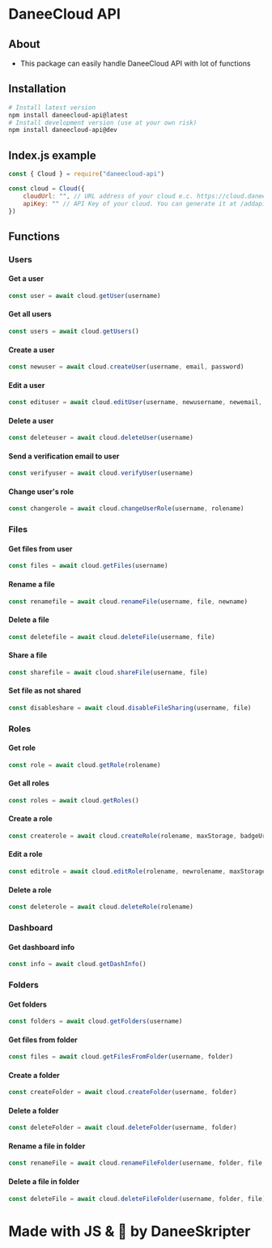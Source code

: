 # DaneeCloud API
## About
- This package can easily handle DaneeCloud API with lot of functions
## Installation
```bash
# Install latest version
npm install daneecloud-api@latest
# Install development version (use at your own risk)
npm install daneecloud-api@dev
```
## Index.js example
```js
const { Cloud } = require("daneecloud-api")

const cloud = Cloud({
    cloudUrl: "", // URL address of your cloud e.c. https://cloud.daneeskripter.dev
    apiKey: "" // API Key of your cloud. You can generate it at /addapikey
})
```
## Functions
### Users
#### Get a user
```js
const user = await cloud.getUser(username)
```
#### Get all users
```js
const users = await cloud.getUsers()
```
#### Create a user
```js
const newuser = await cloud.createUser(username, email, password)
```
#### Edit a user
```js
const edituser = await cloud.editUser(username, newusername, newemail, newpassword)
```
#### Delete a user
```js
const deleteuser = await cloud.deleteUser(username)
```
#### Send a verification email to user
```js
const verifyuser = await cloud.verifyUser(username)
```
#### Change user's role
```js
const changerole = await cloud.changeUserRole(username, rolename)
```
### Files
#### Get files from user
```js
const files = await cloud.getFiles(username)
```
#### Rename a file
```js
const renamefile = await cloud.renameFile(username, file, newname)
```
#### Delete a file
```js
const deletefile = await cloud.deleteFile(username, file)
```
#### Share a file
```js
const sharefile = await cloud.shareFile(username, file)
```
#### Set file as not shared
```js
const disableshare = await cloud.disableFileSharing(username, file)
```
### Roles
#### Get role
```js
const role = await cloud.getRole(rolename)
```
#### Get all roles
```js
const roles = await cloud.getRoles()
```
#### Create a role
```js
const createrole = await cloud.createRole(rolename, maxStorage, badgeUrl)
```
#### Edit a role
```js
const editrole = await cloud.editRole(rolename, newrolename, maxStorage, badgeUrl)
```
#### Delete a role
```js
const deleterole = await cloud.deleteRole(rolename)
```
### Dashboard
#### Get dashboard info
```js
const info = await cloud.getDashInfo()
```
### Folders
#### Get folders
```js
const folders = await cloud.getFolders(username)
```
#### Get files from folder
```js
const files = await cloud.getFilesFromFolder(username, folder)
```
#### Create a folder
```js
const createFolder = await cloud.createFolder(username, folder)
```
#### Delete a folder
```js
const deleteFolder = await cloud.deleteFolder(username, folder)
```
#### Rename a file in folder
```js
const renameFile = await cloud.renameFileFolder(username, folder, file, newname)
```
#### Delete a file in folder
```js
const deleteFile = await cloud.deleteFileFolder(username, folder, file)
```

# Made with JS & 💖 by DaneeSkripter